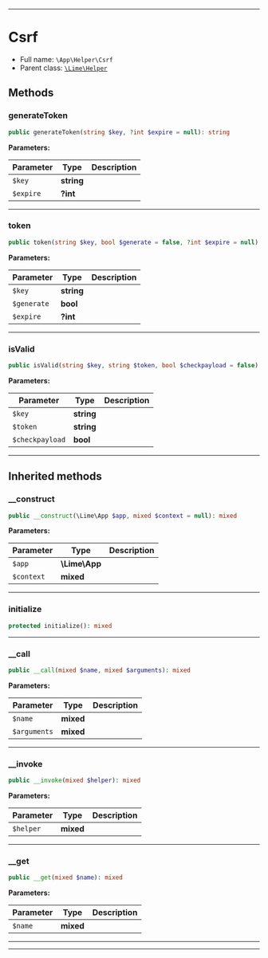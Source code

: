 ***

# Csrf

* Full name: `\App\Helper\Csrf`
* Parent class: [`\Lime\Helper`](../../Lime/Helper.md)

## Methods

### generateToken

```php
public generateToken(string $key, ?int $expire = null): string
```

**Parameters:**

| Parameter | Type | Description |
|-----------|------|-------------|
| `$key` | **string** |  |
| `$expire` | **?int** |  |

***

### token

```php
public token(string $key, bool $generate = false, ?int $expire = null): string
```

**Parameters:**

| Parameter | Type | Description |
|-----------|------|-------------|
| `$key` | **string** |  |
| `$generate` | **bool** |  |
| `$expire` | **?int** |  |

***

### isValid

```php
public isValid(string $key, string $token, bool $checkpayload = false): bool
```

**Parameters:**

| Parameter | Type | Description |
|-----------|------|-------------|
| `$key` | **string** |  |
| `$token` | **string** |  |
| `$checkpayload` | **bool** |  |

***

## Inherited methods

### __construct

```php
public __construct(\Lime\App $app, mixed $context = null): mixed
```

**Parameters:**

| Parameter | Type | Description |
|-----------|------|-------------|
| `$app` | **\Lime\App** |  |
| `$context` | **mixed** |  |

***

### initialize

```php
protected initialize(): mixed
```

***

### __call

```php
public __call(mixed $name, mixed $arguments): mixed
```

**Parameters:**

| Parameter | Type | Description |
|-----------|------|-------------|
| `$name` | **mixed** |  |
| `$arguments` | **mixed** |  |

***

### __invoke

```php
public __invoke(mixed $helper): mixed
```

**Parameters:**

| Parameter | Type | Description |
|-----------|------|-------------|
| `$helper` | **mixed** |  |

***

### __get

```php
public __get(mixed $name): mixed
```

**Parameters:**

| Parameter | Type | Description |
|-----------|------|-------------|
| `$name` | **mixed** |  |

***


***

